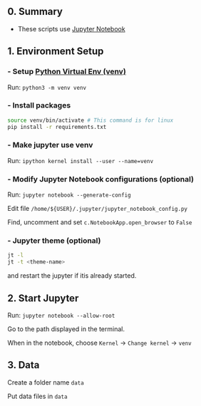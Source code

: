 

## 0. Summary
- These scripts use [Jupyter Notebook](https://jupyter-notebook.readthedocs.io/en/latest/user-documentation.html)


## 1.  Environment Setup
### - Setup [Python Virtual Env (venv)](https://docs.python.org/3/library/venv.html)
Run: `python3 -m venv venv`
### - Install packages
```bash
source venv/bin/activate # This command is for linux
pip install -r requirements.txt
```
### - Make jupyter use venv
Run: `ipython kernel install --user --name=venv`

### - Modify Jupyter Notebook configurations (optional) 
Run: `jupyter notebook --generate-config`

Edit file `/home/${USER}/.jupyter/jupyter_notebook_config.py`

Find, uncomment and set `c.NotebookApp.open_browser` to `False`

### - Jupyter theme (optional)
```bash
jt -l
jt -t <theme-name>
```
and restart the jupyter if itis already started.

## 2. Start Jupyter
Run: `jupyter notebook --allow-root`

Go to the path displayed in the terminal.

When in the notebook, choose `Kernel` -> `Change kernel` -> `venv`

## 3. Data
Create a folder name `data`

Put data files in `data` 
